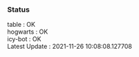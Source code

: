 ### Status


table : OK  
hogwarts : OK  
icy-bot : OK  
Latest Update : 2021-11-26 10:08:08.127708
